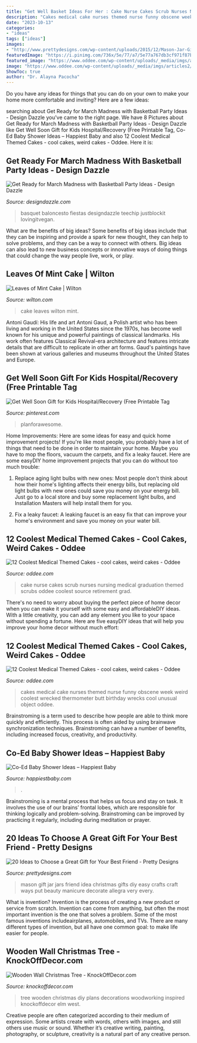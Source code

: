 ```yaml
---
title: "Get Well Basket Ideas For Her : Cake Nurse Cakes Scrub Nurses Nursing Medical Graduation Themed Scrubs Oddee Coolest Source Retirement Grad"
description: "Cakes medical cake nurses themed nurse funny obscene week weird coolest wrecked thermometer butt birthday wrecks cool unusual object oddee"
date: "2023-10-13"
categories:
- "ideas"
tags: ["ideas"]
images:
- "http://www.prettydesigns.com/wp-content/uploads/2015/12/Mason-Jar-Gift-Idea.jpg"
featuredImage: "https://i.pinimg.com/736x/5e/77/a7/5e77a767db3cf971f87bf9c241c5210a.jpg"
featured_image: "https://www.oddee.com/wp-content/uploads/_media/imgs/articles2/a97107_g074_10-bottom2.jpg"
image: "https://www.oddee.com/wp-content/uploads/_media/imgs/articles2/a97107_g074_10-bottom2.jpg"
ShowToc: true
author: "Dr. Alayna Pacocha"
---
```



Do you have any ideas for things that you can do on your own to make your home more comfortable and inviting? Here are a few ideas: 

	

		
searching about Get Ready for March Madness with Basketball Party Ideas - Design Dazzle you've came to the right page. We have 8 Pictures about Get Ready for March Madness with Basketball Party Ideas - Design Dazzle like Get Well Soon Gift for Kids Hospital/Recovery (Free Printable Tag, Co-Ed Baby Shower Ideas – Happiest Baby and also 12 Coolest Medical Themed Cakes - cool cakes, weird cakes - Oddee. Here it is:
		
    
## Get Ready For March Madness With Basketball Party Ideas - Design Dazzle

<img loading=lazy src="https://www.designdazzle.com/wp-content/uploads/2015/02/ralstoncake-600x859.jpg" onerror="this.onerror=null;this.src='https://tse3.mm.bing.net/th?id=OIP.STT6bRfhZzlU2zHcK5x0fAHaKm&amp;pid=15.1';" alt="Get Ready for March Madness with Basketball Party Ideas - Design Dazzle">

_Source: designdazzle.com_

>basquet baloncesto fiestas designdazzle teechip justblockit lovingitvegan. 

	

What are the benefits of big ideas?
Some benefits of big ideas include that they can be inspiring and provide a spark for new thought, they can help to solve problems, and they can be a way to connect with others. Big ideas can also lead to new business concepts or innovative ways of doing things that could change the way people live, work, or play.

    
## Leaves Of Mint Cake | Wilton

<img loading=lazy src="http://www.wilton.com/dw/image/v2/AAWA_PRD/on/demandware.static/-/Sites-wilton-project-master/default/dw274b1d1a/images/project/WLPROJ-9134/WiltonLeafHero.jpg?sw=502&amp;sh=502&amp;sm=fit" onerror="this.onerror=null;this.src='https://tse2.mm.bing.net/th?id=OIP.hMjnbP92YApH-QCnaasVTAHaHa&amp;pid=15.1';" alt="Leaves of Mint Cake | Wilton">

_Source: wilton.com_

>cake leaves wilton mint. 

	

Antoni Gaudí: His life and art
Antoni Gaud, a Polish artist who has been living and working in the United States since the 1970s, has become well known for his unique and powerful paintings of classical landmarks. His work often features Classical Revival-era architecture and features intricate details that are difficult to replicate in other art forms. Gaud's paintings have been shown at various galleries and museums throughout the United States and Europe.

    
## Get Well Soon Gift For Kids Hospital/Recovery (Free Printable Tag

<img loading=lazy src="https://i.pinimg.com/736x/5e/77/a7/5e77a767db3cf971f87bf9c241c5210a.jpg" onerror="this.onerror=null;this.src='https://tse1.mm.bing.net/th?id=OIP.q3FJJvY4-8oryOCiP-Y9_AHaLH&amp;pid=15.1';" alt="Get Well Soon Gift for Kids Hospital/Recovery (Free Printable Tag">

_Source: pinterest.com_

>planforawesome. 

	

Home Improvements: Here are some ideas for easy and quick home improvement projects!
If you're like most people, you probably have a lot of things that need to be done in order to maintain your home. Maybe you have to mop the floors, vacuum the carpets, and fix a leaky faucet. Here are some easyDIY home improvement projects that you can do without too much trouble:
1. Replace aging light bulbs with new ones: Most people don't think about how their home's lighting affects their energy bills, but replacing old light bulbs with new ones could save you money on your energy bill. Just go to a local store and buy some replacement light bulbs, and Installation Masters will help install them for you.

2. Fix a leaky faucet: A leaking faucet is an easy fix that can improve your home's environment and save you money on your water bill.

    
## 12 Coolest Medical Themed Cakes - Cool Cakes, Weird Cakes - Oddee

<img loading=lazy src="https://www.oddee.com/wp-content/uploads/_media/imgs/articles2/a97107_g074_3-scrub.jpg" onerror="this.onerror=null;this.src='https://tse2.mm.bing.net/th?id=OIP.uxlVXVhZkdU_KoeNvmwmmgHaJ4&amp;pid=15.1';" alt="12 Coolest Medical Themed Cakes - cool cakes, weird cakes - Oddee">

_Source: oddee.com_

>cake nurse cakes scrub nurses nursing medical graduation themed scrubs oddee coolest source retirement grad. 

	

There's no need to worry about buying the perfect piece of home decor when you can make it yourself with some easy and affordableDIY ideas. With a little creativity, you can add any element you like to your space without spending a fortune. Here are five easyDIY ideas that will help you improve your home decor without much effort: 

    
## 12 Coolest Medical Themed Cakes - Cool Cakes, Weird Cakes - Oddee

<img loading=lazy src="https://www.oddee.com/wp-content/uploads/_media/imgs/articles2/a97107_g074_10-bottom2.jpg" onerror="this.onerror=null;this.src='https://tse4.mm.bing.net/th?id=OIP.oqZvw2gA6zoIkxhyoNNqjAHaJN&amp;pid=15.1';" alt="12 Coolest Medical Themed Cakes - cool cakes, weird cakes - Oddee">

_Source: oddee.com_

>cakes medical cake nurses themed nurse funny obscene week weird coolest wrecked thermometer butt birthday wrecks cool unusual object oddee. 

	

Brainstroming is a term used to describe how people are able to think more quickly and efficiently. This process is often aided by using brainwave synchronization techniques. Brainstroming can have a number of benefits, including increased focus, creativity, and productivity.

    
## Co-Ed Baby Shower Ideas – Happiest Baby

<img loading=lazy src="http://cdn.shopify.com/s/files/1/1407/3324/files/Picture1_a582d95e-c8b9-4753-9b05-6fccae3bc990_large.png?v=1595284343" onerror="this.onerror=null;this.src='https://tse1.mm.bing.net/th?id=OIP.cB6Awk4gHNj2ppRLBeet6gHaGL&amp;pid=15.1';" alt="Co-Ed Baby Shower Ideas – Happiest Baby">

_Source: happiestbaby.com_

>. 

	

Brainstroming is a mental process that helps us focus and stay on task. It involves the use of our brains’ frontal lobes, which are responsible for thinking logically and problem-solving. Brainstroming can be improved by practicing it regularly, including during meditation or prayer.

    
## 20 Ideas To Choose A Great Gift For Your Best Friend - Pretty Designs

<img loading=lazy src="http://www.prettydesigns.com/wp-content/uploads/2015/12/Mason-Jar-Gift-Idea.jpg" onerror="this.onerror=null;this.src='https://tse1.mm.bing.net/th?id=OIP.aQ3uVikg0HV6VmBC5lr7PwHaLA&amp;pid=15.1';" alt="20 Ideas to Choose a Great Gift for Your Best Friend - Pretty Designs">

_Source: prettydesigns.com_

>mason gift jar jars friend idea christmas gifts diy easy crafts craft ways put beauty manicure decorate allegra very every. 

	

What is invention?
Invention is the process of creating a new product or service from scratch. Invention can come from anything, but often the most important invention is the one that solves a problem. Some of the most famous inventions includeairplanes, automobiles, and TVs. There are many different types of invention, but all have one common goal: to make life easier for people.

    
## Wooden Wall Christmas Tree - KnockOffDecor.com

<img loading=lazy src="https://knockoffdecor.com/wp-content/uploads/2015/12/DIY-Christmas-Decorations-Get-the-free-woodworking-plans-to-make-this-wooden-wall-tree-inspired1.jpg" onerror="this.onerror=null;this.src='https://tse4.mm.bing.net/th?id=OIP.hkMkKXJzWe7PGQpzRaqvxwHaKU&amp;pid=15.1';" alt="Wooden Wall Christmas Tree - KnockOffDecor.com">

_Source: knockoffdecor.com_

>tree wooden christmas diy plans decorations woodworking inspired knockoffdecor elm west. 

	

Creative people are often categorized according to their medium of expression. Some artists create with words, others with images, and still others use music or sound. Whether it’s creative writing, painting, photography, or sculpture, creativity is a natural part of any creative person.

